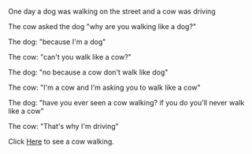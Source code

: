 One day a dog was walking on the street and a cow was driving

The cow asked the dog "why are you walking like a dog?"

The dog: "because I'm a dog"

The cow: "can't you walk like a cow?"

The dog: "no because a cow don't walk like dog"

The cow: "I'm a cow and I'm asking you to walk like a cow"

The dog: "have you ever seen a cow walking? if you do you'll never walk like a cow"

The cow: "That's why I'm driving"

Click [Here](https://github.com/ledrui/create-your-own-adventure/blob/master/english/sleep/marshmallow.md)
to see a cow walking.